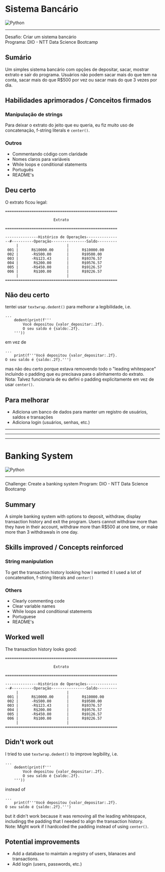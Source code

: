 # Sistema Bancário

![Python](https://img.shields.io/badge/python-3670A0?style=for-the-badge&logo=python&logoColor=ffdd54)

---

Desafio: Criar um sistema bancário  
Programa: DIO - NTT Data Science Bootcamp

## Sumário

Um simples sistema bancário com opções de depositar, sacar, mostrar extrato e sair do programa. Usuários não podem sacar mais do que tem na conta, sacar mais do que R$500 por vez ou sacar mais do que 3 vezes por dia.

## Habilidades aprimorados / Conceitos firmados

### Manipulação de strings

Para deixar o extrato do jeito que eu queria, eu fiz muito uso de concatenação, f-string literals e `center()`.

### Outros

- Commentando código com claridade
- Nomes claros para variáveis
- While loops e conditional statements
- Português
- README's

## Deu certo

O extrato ficou legal:

```
===================================================

                      Extrato

===================================================

---------------Histórico de Operações--------------
--#----------Operação----------------Saldo---------
     |                      |
 001 |      R$10000.00      |      R$10000.00
 002 |      -R$500.00       |      R$9500.00
 003 |      -R$123.43       |      R$9376.57
 004 |       R$200.00       |      R$9576.57
 005 |      -R$450.00       |      R$9126.57
 006 |       R$100.00       |      R$9226.57
     |                      |
===================================================
```

## Não deu certo

tentei usar `textwrap.dedent()` para melhorar a legibilidade, i.e.

```
...
    dedent(print(f'''
        Você depositou {valor_depositar:.2f}.
        O seu saldo é {saldo:.2f}.
    '''))
```

em vez de

```
...
    print(f'''Você depositou {valor_depositar:.2f}.
O seu saldo é {saldo:.2f}.''')
```

mas não deu certo porque estava removendo todo o "leading whitespace" incluíndo o padding que eu precisava para o alinhamento do extrato.  
Nota: Talvez funcionaria de eu defini o padding explicitamente em vez de usar `center()`.

## Para melhorar

- Adiciona um banco de dados para manter um registro de usuários, saldos e transações
- Adiciona login (usuários, senhas, etc.)

---

---

---

# Banking System

![Python](https://img.shields.io/badge/python-3670A0?style=for-the-badge&logo=python&logoColor=ffdd54)

---

Challenge: Create a banking system
Program: DIO - NTT Data Science Bootcamp

## Summary

A simple banking system with options to deposit, withdraw, display transaction history and exit the program. Users cannot withdraw more than they have in their account, withdraw more than R$500 at one time, or make more than 3 withdrawals in one day.

## Skills improved / Concepts reinforced

### String manipulation

To get the transaction history looking how I wanted it I used a lot of concatenation, f-string literals and `center()`

### Others

- Clearly commenting code
- Clear variable names
- While loops and conditional statements
- Portuguese
- README's

## Worked well

The transaction history looks good:

```
===================================================

                      Extrato

===================================================

---------------Histórico de Operações--------------
--#----------Operação----------------Saldo---------
     |                      |
 001 |      R$10000.00      |      R$10000.00
 002 |      -R$500.00       |      R$9500.00
 003 |      -R$123.43       |      R$9376.57
 004 |       R$200.00       |      R$9576.57
 005 |      -R$450.00       |      R$9126.57
 006 |       R$100.00       |      R$9226.57
     |                      |
===================================================
```

## Didn't work out

I tried to use `textwrap.dedent()` to improve legibility, i.e.

```
...
    dedent(print(f'''
        Você depositou {valor_depositar:.2f}.
        O seu saldo é {saldo:.2f}.
    '''))
```

instead of

```
...
    print(f'''Você depositou {valor_depositar:.2f}.
O seu saldo é {saldo:.2f}.''')
```

but it didn't work because it was removing all the leading whitespace, includingg the padding that I needed to align the transaction history.  
Note: Might work if I hardcoded the padding instead of using `center()`.

## Potential improvements

- Add a database to maintain a registry of users, blanaces and transactions.
- Add login (users, passwords, etc.)
